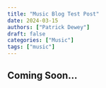 ```yaml
---
title: "Music Blog Test Post"
date: 2024-03-15
authors: ["Patrick Dewey"]
draft: false
categories: ["Music"]
tags: ["music"]
---
```


## Coming Soon...
